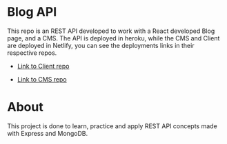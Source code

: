 # Blog API

This repo is an REST API developed to work with a React developed Blog page, and a CMS.
The API is deployed in heroku, while the CMS and Client are deployed in Netlify, you can see the deployments links in their respective repos.

- [Link to Client repo](https://github.com/leandrob0/blog-client) 

- [Link to CMS repo](https://github.com/leandrob0/blog-cms)

# About 

This project is done to learn, practice and apply REST API concepts made with Express and MongoDB.
